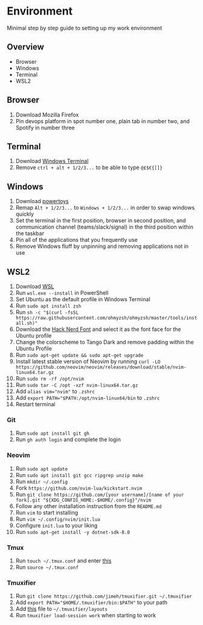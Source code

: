 # Environment
Minimal step by step guide to setting up my work environment

## Overview
- Browser
- Windows
- Terminal
- WSL2

## Browser
1. Download Mozilla Firefox
2. Pin devops platform in spot number one, plain tab in number two, and Spotify in number three

## Terminal
1. Download [Windows Terminal](https://learn.microsoft.com/en-us/windows/terminal/install)
2. Remove `ctrl + alt + 1/2/3...` to be able to type `@£$€{[]}`

## Windows
1. Download [powertoys](https://learn.microsoft.com/en-us/windows/powertoys/install)
2. Remap `Alt + 1/2/3...` to `Windows + 1/2/3...` in order to swap windows quickly
3. Set the terminal in the first position, browser in second position, and communication channel (teams/slack/signal) in the third position within the taskbar
4. Pin all of the applications that you frequently use
5. Remove Windows fluff by unpinning and removing applications not in use

## WSL2
1. Download [WSL](https://learn.microsoft.com/en-us/windows/wsl/install)
2. Run `wsl.exe --install` in PowerShell
3. Set Ubuntu as the default profile in Windows Terminal
4. Run `sudo apt install zsh`
5. Run `sh -c "$(curl -fsSL https://raw.githubusercontent.com/ohmyzsh/ohmyzsh/master/tools/install.sh)"`
6. Download the [Hack Nerd Font](https://www.nerdfonts.com/font-downloads) and select it as the font face for the Ubuntu profile
7. Change the colorscheme to Tango Dark and remove padding within the Ubuntu Profile
8. Run `sudo apt-get update && sudo apt-get upgrade`
9. Install latest stable version of Neovim by running `curl -LO https://github.com/neovim/neovim/releases/download/stable/nvim-linux64.tar.gz`
10. Run `sudo rm -rf /opt/nvim`
11. Run `sudo tar -C /opt -xzf nvim-linux64.tar.gz`
12. Add `alias vim="nvim"` to `.zshrc`
13. Add `export PATH="$PATH:/opt/nvim-linux64/bin` to `.zshrc`
14. Restart terminal

### Git
1. Run `sudo apt install git gh`
2. Run `gh auth login` and complete the login

### Neovim
1. Run `sudo apt update`
2. Run `sudo apt install git gcc ripgrep unzip make`
3. Run `mkdir ~/.config`
4. Fork `https://github.com/nvim-lua/kickstart.nvim`
5. Run `git clone https://github.com/[your username]/[name of your fork].git "${XDG_CONFIG_HOME:-$HOME/.config}"/nvim`
6. Follow any other installation instruction from the `README.md`
7. Run `vim` to start installing
8. Run `vim ~/.config/nvim/init.lua`
9. Configure `init.lua` to your liking
10. Run `sudo apt-get install -y dotnet-sdk-8.0`

### Tmux
1. Run `touch ~/.tmux.conf` and enter [this](./.tmux.conf)
2. Run `source ~/.tmux.conf`

### Tmuxifier
1. Run `git clone https://github.com/jimeh/tmuxifier.git ~/.tmuxifier`
2. Add `export PATH="$HOME/.tmuxifier/bin:$PATH"` to your path
3. Add [this](./work.session.sh) file to `~/.tmuxifier/layouts`
4. Run `tmuxifier load-session work` when starting to work
